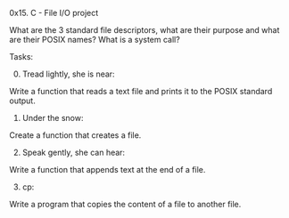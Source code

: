 0x15. C - File I/O project

What are the 3 standard file descriptors, what are their purpose and what are their POSIX names? What is a system call?


Tasks:

0. Tread lightly, she is near:

Write a function that reads a text file and prints it to the POSIX standard output.

1. Under the snow:

Create a function that creates a file.

2. Speak gently, she can hear:

Write a function that appends text at the end of a file.

3. cp:

Write a program that copies the content of a file to another file.

